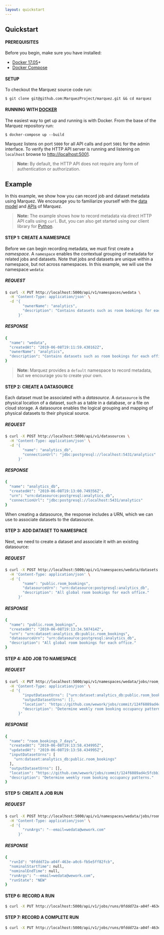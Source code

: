 ```yaml
---
layout: quickstart
---
```


## Quickstart

#### PREREQUISITES

Before you begin, make sure you have installed:

* [Docker 17.05](https://docs.docker.com/install)+
* [Docker Compose](https://docs.docker.com/compose/install)

#### SETUP

To checkout the Marquez source code run:

```
$ git clone git@github.com:MarquezProject/marquez.git && cd marquez
```

#### RUNNING WITH [DOCKER](https://github.com/MarquezProject/marquez/blob/master/Dockerfile)

The easiest way to get up and running is with Docker. From the base of the Marquez repository run:

```
$ docker-compose up --build
```

Marquez listens on port `5000` for all API calls and port `5001` for the admin interface. To verify the HTTP API server is running and listening on `localhost` browse to [http://localhost:5001](http://localhost:5001).

> **Note:** By default, the HTTP API does not require any form of authentication or authorization.

## Example

In this example, we show how you can record job and dataset metadata using Marquez. We encourage you to familiarize yourself with the [data model](https://marquezproject.github.io/marquez/#data-model) and [APIs](./openapi.html) of Marquez.

> **Note:** The example shows how to record metadata via direct HTTP API calls using `curl`. But, you can also get started using our client library for [Python](https://github.com/MarquezProject/marquez-python).

#### STEP 1: CREATE A NAMESPACE

Before we can begin recording metadata, we must first create a _namespace_. A `namespace` enables the contextual grouping of metadata for related jobs and datasets. Note that jobs and datasets are unique within a namespace, but not across namespaces. In this example, we will use the namespace `wedata`:

##### REQUEST

```bash
$ curl -X PUT http://localhost:5000/api/v1/namespaces/wedata \
  -H 'Content-Type: application/json' \
  -d '{
        "ownerName": "analytics",
        "description": "Contains datasets such as room bookings for each office."
      }'
```

##### RESPONSE

```bash
{
  "name": "wedata",
  "createdAt": "2019-06-08T19:11:59.430162Z",
  "ownerName": "analytics",
  "description": "Contains datasets such as room bookings for each office."
}
```

> **Note:** Marquez provides a `default` namespace to record metadata, but we encourage you to create your own.

#### STEP 2: CREATE A DATASOURCE

Each dataset must be associated with a _datasource_. A `datasource` is the physical location of a dataset, such as a table in a database, or a file on cloud storage. A datasource enables the logical grouping and mapping of physical datasets to their physical source.

##### REQUEST

```bash
$ curl -X POST http://localhost:5000/api/v1/datasources \
  -H 'Content-Type: application/json' \
  -d '{
        "name": "analytics_db",
        "connectionUrl": "jdbc:postgresql://localhost:5431/analytics"
      }'  
```

##### RESPONSE

```bash
{
  "name": "analytics_db",
  "createdAt": "2019-06-08T19:13:00.749356Z",
  "urn": "urn:datasource:postgresql:analytics_db",
  "connectionUrl": "jdbc:postgresql://localhost:5431/analytics"
}
```

When creating a datasource, the response includes a URN, which we can use to associate datasets to the datasource.

#### STEP 3: ADD DATASET TO NAMESPACE

Next, we need to create a dataset and associate it with an existing datasource:

##### REQUEST

```bash
$ curl -X POST http://localhost:5000/api/v1/namespaces/wedata/datasets \
  -H 'Content-Type: application/json' \
  -d '{ 
        "name": "public.room_bookings",
        "datasourceUrn": "urn:datasource:postgresql:analytics_db",
        "description": "All global room bookings for each office."
      }'
```

##### RESPONSE

```bash
{
  "name": "public.room_bookings",
  "createdAt": "2019-06-08T19:13:34.507414Z",
  "urn": "urn:dataset:analytics_db:public.room_bookings",
  "datasourceUrn": "urn:datasource:postgresql:analytics_db",
  "description": "All global room bookings for each office."
}
```

#### STEP 4: ADD JOB TO NAMESPACE

##### REQUEST

```bash
$ curl -X PUT http://localhost:5000/api/v1/namespaces/wedata/jobs/room_bookings_7_days \
  -H 'Content-Type: application/json' \
  -d '{
        "inputDatasetUrns": ["urn:dataset:analytics_db:public.room_bookings"],
        "outputDatasetUrns": [],
        "location": "https://github.com/wework/jobs/commit/124f6089ad4c5fcbb1d7b33cbb5d3a9521c5d32c",
        "description": "Determine weekly room booking occupancy patterns."
      }'
```

##### RESPONSE

```bash
{
  "name": "room_bookings_7_days",
  "createdAt": "2019-06-08T19:13:58.434995Z",
  "updatedAt": "2019-06-08T19:13:58.434995Z",
  "inputDatasetUrns": [
    "urn:dataset:analytics_db:public.room_bookings"
  ],
  "outputDatasetUrns": [],
  "location": "https://github.com/wework/jobs/commit/124f6089ad4c5fcbb1d7b33cbb5d3a9521c5d32c",
  "description": "Determine weekly room booking occupancy patterns."
}
```

#### STEP 5: CREATE A JOB RUN

##### REQUEST

```bash
$ curl -X POST http://localhost:5000/api/v1/namespaces/wedata/jobs/room_bookings_7_days/runs \
  -H 'Content-Type: application/json' \
  -d '{
        "runArgs": "--email=wedata@wework.com"
      }'
```

##### RESPONSE

```bash
{
  "runId": "0fddd72a-a04f-463e-a0c6-fb5e5ff82fcb",
  "nominalStartTime": null,
  "nominalEndTime": null,
  "runArgs": "--email=wedata@wework.com",
  "runState": "NEW"
}
```

#### STEP 6: RECORD A RUN

```bash
$ curl -X PUT http://localhost:5000/api/v1/jobs/runs/0fddd72a-a04f-463e-a0c6-fb5e5ff82fcb/run
```

#### STEP 7: RECORD A COMPLETE RUN

```bash
$ curl -X PUT http://localhost:5000/api/v1/jobs/runs/0fddd72a-a04f-463e-a0c6-fb5e5ff82fcb/complete
```
